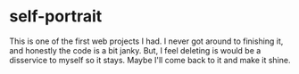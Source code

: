 self-portrait
=============

This is one of the first web projects I had. I never got around to finishing it, and honestly the code is a bit janky. But, I feel deleting is would be a disservice to myself so it stays. Maybe I'll come back to it and make it shine.
